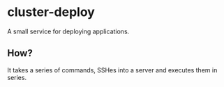 # cluster-deploy

A small service for deploying applications.

## How?

It takes a series of commands, SSHes into a server and executes them in series.
